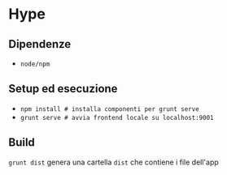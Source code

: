 # Hype

## Dipendenze

* `node/npm`

## Setup ed esecuzione

* `npm install # installa componenti per grunt serve`
* `grunt serve # avvia frontend locale su localhost:9001`

## Build
`grunt dist` genera una cartella `dist` che contiene i file dell'app